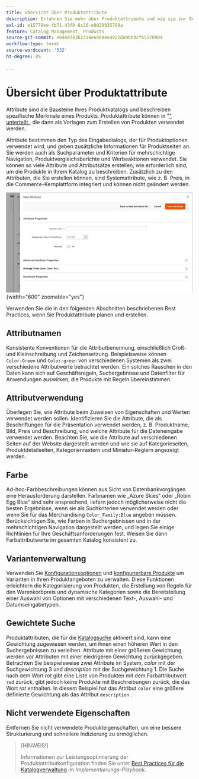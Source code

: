 ```yaml
---
title: Übersicht über Produktattribute
description: Erfahren Sie mehr über Produktattribute und wie sie zur Beschreibung bestimmter Merkmale eines Produkts verwendet werden.
exl-id: e15770ee-fb71-43f0-8c26-e8029935799a
feature: Catalog Management, Products
source-git-commit: e0468763b2314e69e8ee4922da9bb9cf65578904
workflow-type: tm+mt
source-wordcount: '532'
ht-degree: 0%

---
```


# Übersicht über Produktattribute

Attribute sind die Bausteine Ihres Produktkatalogs und beschreiben spezifische Merkmale eines Produkts. Produktattribute können in &quot;[&quot; unterteilt &#x200B;](attribute-sets.md), die dann als Vorlagen zum Erstellen von Produkten verwendet werden.

Attribute bestimmen den Typ des Eingabedialogs, der für Produktoptionen verwendet wird, und geben zusätzliche Informationen für Produktseiten an. Sie werden auch als Suchparameter und Kriterien für mehrschichtige Navigation, Produktvergleichsberichte und Werbeaktionen verwendet. Sie können so viele Attribute und Attributsätze erstellen, wie erforderlich sind, um die Produkte in Ihrem Katalog zu beschreiben. Zusätzlich zu den Attributen, die Sie erstellen können, sind Systemattribute, wie z. B. Preis, in die Commerce-Kernplattform integriert und können nicht geändert werden.

![Erstellen eines neuen Attributs beim Bearbeiten eines Produkts](./assets/product-attribute-add-new.png){width="600" zoomable="yes"}

Verwenden Sie die in den folgenden Abschnitten beschriebenen Best Practices, wenn Sie Produktattribute planen und erstellen.

## Attributnamen

Konsistente Konventionen für die Attributbenennung, einschließlich Groß- und Kleinschreibung und Zeichensetzung. Beispielsweise können `Color:Green` und `Color:green` von verschiedenen Systemen als zwei verschiedene Attributwerte betrachtet werden. Ein solches Rauschen in den Daten kann sich auf Geschäftsregeln, Suchergebnisse und Datenfilter für Anwendungen auswirken, die Produkte mit Regeln übereinstimmen.

## Attributverwendung

Überlegen Sie, wie Attribute beim Zuweisen von Eigenschaften und Werten verwendet werden sollen. Identifizieren Sie die Attribute, die als Beschriftungen für die Präsentation verwendet werden, z. B. Produktname, Bild, Preis und Beschreibung, und welche Attribute für die Dateneingabe verwendet werden. Beachten Sie, wie die Attribute auf verschiedenen Seiten auf der Website dargestellt werden und wie sie auf Kategorieseiten, Produktdetailseiten, Kategorienrastern und Miniatur-Reglern angezeigt werden.

## Farbe

Ad-hoc-Farbbeschreibungen können aus Sicht von Datenbankvorgängen eine Herausforderung darstellen. Farbnamen wie „Azure Skies“ oder „Robin Egg Blue“ sind sehr ansprechend, liefern jedoch möglicherweise nicht die besten Ergebnisse, wenn sie als Suchkriterien verwendet werden oder wenn Sie für das Merchandising `Color_Family:Blue` angeben müssen. Berücksichtigen Sie, wie Farben in Suchergebnissen und in der mehrschichtigen Navigation dargestellt werden, und legen Sie einige Richtlinien für Ihre Geschäftsanforderungen fest. Weisen Sie dann Farbattributwerte im gesamten Katalog konsistent zu.

## Variantenverwaltung

Verwenden Sie [Konfigurationsoptionen](product-configurations.md) und [konfigurierbare Produkte](product-create-configurable.md) um Varianten in Ihren Produktangeboten zu verwalten. Diese Funktionen erleichtern die Kategorisierung von Produkten, die Erstellung von Regeln für den Warenkorbpreis und dynamische Kategorien sowie die Bereitstellung einer Auswahl von Optionen mit verschiedenen Text-, Auswahl- und Datumseingabetypen.

## Gewichtete Suche

Produktattributen, die für die [Katalogsuche](search.md) aktiviert sind, kann eine Gewichtung zugewiesen werden, um ihnen einen höheren Wert in den Suchergebnissen zu verleihen. Attribute mit einer größeren Gewichtung werden vor Attributen mit einer niedrigeren Gewichtung zurückgegeben. Betrachten Sie beispielsweise zwei Attribute im System, _color_ mit der Suchgewichtung 3 und _description_ mit der Suchgewichtung 1. Die Suche nach dem Wort _rot_ gibt eine Liste von Produkten mit dem Farbattributwert `red` zurück, gibt jedoch keine Produkte mit Beschreibungen zurück, die das Wort _rot_ enthalten. In diesem Beispiel hat das Attribut `color` eine größere definierte Gewichtung als das Attribut `description` .

## Nicht verwendete Eigenschaften

Entfernen Sie nicht verwendete Produkteigenschaften, um eine bessere Strukturierung und schnellere Indizierung zu ermöglichen.


>[HINWEIS!]
>
>Informationen zur Leistungsoptimierung der Produktattributkonfiguration finden Sie unter [Best Practices für die Katalogverwaltung](https://experienceleague.adobe.com/de/docs/commerce-operations/implementation-playbook/best-practices/planning/catalog-management#product-attributes) im _Implementierungs-Playbook_.
